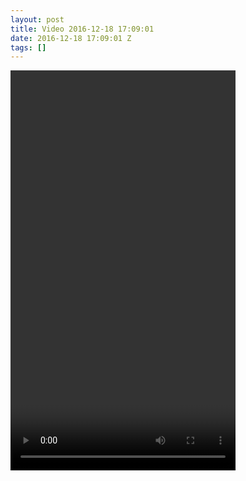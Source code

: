 ```yaml
---
layout: post
title: Video 2016-12-18 17:09:01
date: 2016-12-18 17:09:01 Z
tags: []
---
```

<video width="360" height="640" autoplay="autoplay" controls="controls"><source src="/media/2016/12/154637210893.mp4" type="video/mp4></video>

